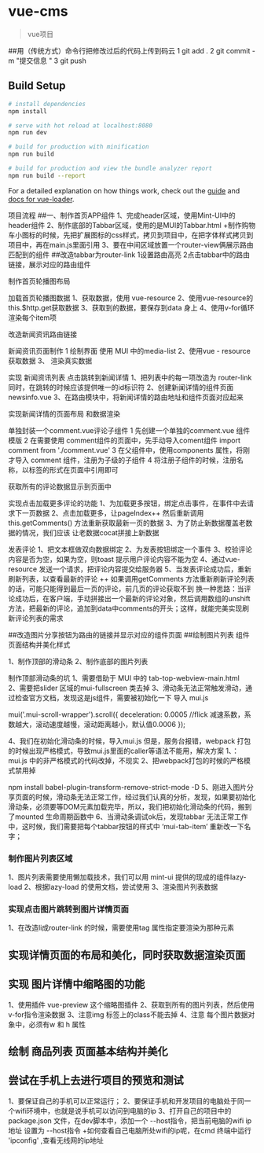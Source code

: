 # vue-cms

> vue项目

##用（传统方式）命令行把修改过后的代码上传到码云
1    git add .
2    git commit -m "提交信息 "
3    git push


## Build Setup

``` bash
# install dependencies
npm install

# serve with hot reload at localhost:8080
npm run dev

# build for production with minification
npm run build

# build for production and view the bundle analyzer report
npm run build --report
```

For a detailed explanation on how things work, check out the [guide](http://vuejs-templates.github.io/webpack/) and [docs for vue-loader](http://vuejs.github.io/vue-loader).



项目流程
##一、制作首页APP组件
1、完成header区域，使用Mint-UI中的header组件
2、制作底部的Tabbar区域，使用的是MUI的Tabbar.html
+制作购物车小图标的时候，先把扩展图标的css样式，拷贝到项目中，在把字体样式拷贝到项目中，再在main.js里面引用
3、要在中间区域放置一个router-view俩展示路由匹配到的组件
##改造tabbar为router-link
1设置路由高亮
2点击tabbar中的路由链接，展示对应的路由组件


制作首页轮播图布局

加载首页轮播图数据
1、获取数据，使用 vue-resource
2、使用vue-resource的this.$http.get获取数据
3、获取到的数据，要保存到data 身上
4、使用v-for循环渲染每个item项



改造新闻资讯路由链接


新闻资讯页面制作
1 绘制界面  使用 MUI  中的media-list
2、使用vue - resource 获取数据
3、 渲染真实数据


实现 新闻资讯列表   点击跳转到新闻详情
1、把列表中的每一项改造为 router-link 同时，在跳转的时候应该提供唯一的id标识符
2、创建新闻详情的组件页面  newsinfo.vue
3、在路由模块中，将新闻详情的路由地址和组件页面对应起来

实现新闻详情的页面布局 和数据渲染 

单独封装一个comment.vue评论子组件
1 先创建一个单独的comment.vue 组件模版
2 在需要使用 comment组件的页面中，先手动导入coment组件
   import comment from './comment.vue'
3 在父组件中，使用components 属性，将刚才导入 comment 组件，注册为子级的子组件
4 将注册子组件的时候，注册名称，以标签的形式在页面中引用即可


获取所有的评论数据显示到页面中


实现点击加载更多评论的功能
1、为加载更多按钮，绑定点击事件，在事件中去请求下一页数据
2、点击加载更多，让pageIndex++ 然后重新调用this.getComments() 方法重新获取最新一页的数据
3、为了防止新数据覆盖老数据的情况，我们应该 让老数据cocat拼接上新数据

发表评论
1、把文本框做双向数据绑定
2、为发表按钮绑定一个事件
3、校验评论内容是否为空，如果为空，则toast 提示用户评论内容不能为空
4、通过vue-resource 发送一个请求，把评论内容提交给服务器
5、当发表评论成功后，重新刷新列表，以查看最新的评论
   ++ 如果调用getComments 方法重新刷新评论列表的话，可能只能得到最后一页的评论，前几页的评论获取不到
   换一种思路：当评论成功后，在客户端，手动拼接出一个最新的评论对象，然后调用数组的unshift方法，把最新的评论，追加到data中comments的开头；这样，就能完美实现刷新评论列表的需求    




##改造图片分享按钮为路由的链接并显示对应的组件页面
##绘制图片列表 组件页面结构并美化样式

1、制作顶部的滑动条
2、制作底部的图片列表

制作顶部滑动条的坑
1、需要借助于 MUI 中的 tab-top-webview-main.html  
2、需要把slider 区域的mui-fullscreen 类去掉 
3、滑动条无法正常触发滑动，通过检查官方文档，发现这是js组件，需要被初始化一下
导入   mui.js 

mui('.mui-scroll-wrapper').scroll({
	deceleration: 0.0005 //flick 减速系数，系数越大，滚动速度越慢，滚动距离越小，默认值0.0006
}); 

4、我们在初始化滑动条的时候，导入mui.js 但是，服务台报错，webpack 打包的时候出现严格模式，导致mui.js里面的caller等语法不能用，解决方案
1、：mui.js   中的非严格模式的代码改掉，不现实
2、把webpack打包的时候的严格模式禁用掉
  
npm install babel-plugin-transform-remove-strict-mode -D
5、刚进入图片分享页面的时候，滑动条无法正常工作，经过我们认真的分析，发现，如果要初始化滑动条，必须要等DOM元素加载完毕，所以，我们把初始化滑动条的代码，搬到了mounted 生命周期函数中
6、当滑动条调试ok后，发现tabbar 无法正常工作中，这时候，我们需要把每个tabbar按钮的样式中 ‘mui-tab-item’ 重新改一下名字；

### 制作图片列表区域
1、图片列表需要使用懒加载技术，我们可以用 mint-ui 提供的现成的组件lazy-load 
2、根据lazy-load 的使用文档，尝试使用
3、渲染图片列表数据 

###  实现点击图片跳转到图片详情页面
1、在改造li成router-link  的时候，需要使用tag 属性指定要渲染为那种元素

##  实现详情页面的布局和美化，同时获取数据渲染页面

##   实现 图片详情中缩略图的功能
1、使用插件  vue-preview 这个缩略图插件
2、获取到所有的图片列表，然后使用v-for指令渲染数据
3、注意img 标签上的class不能去掉
4、注意 每个图片数据对象中，必须有w 和 h 属性

##  绘制  商品列表  页面基本结构并美化


##   尝试在手机上去进行项目的预览和测试
1、要保证自己的手机可以正常运行；
2、要保证手机和开发项目的电脑处于同一个wifi环境中，也就是说手机可以访问到电脑的ip
3、打开自己的项目中的package.json 文件，在dev脚本中，添加一个 --host指令，把当前电脑的wifi ip地址
设置为 --host指令
 +如何查看自己电脑所处wifi的ip呢，在cmd 终端中运行 'ipconfig' ,查看无线网的ip地址







